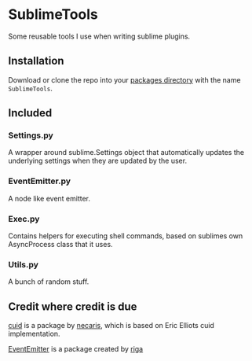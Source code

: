 # SublimeTools

Some reusable tools I use when writing sublime plugins.

## Installation

Download or clone the repo into your [packages directory](https://stackoverflow.com/questions/7808452/what-is-the-full-path-to-the-packages-folder-for-sublime-text-2-on-mac-os-lion) with the name `SublimeTools`.

## Included

### Settings.py

A wrapper around sublime.Settings object that automatically updates the underlying settings when they are updated by the user.

### EventEmitter.py

A node like event emitter.

### Exec.py

Contains helpers for executing shell commands, based on sublimes own AsyncProcess class that it uses.

### Utils.py

A bunch of random stuff.

## Credit where credit is due

[cuid](https://github.com/necaris/cuid.py) is a package by [necaris](https://github.com/necaris), which is based on Eric Elliots cuid implementation.

[EventEmitter](https://github.com/riga/pymitter) is a package created by [riga](https://github.com/riga)


